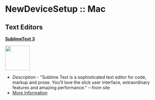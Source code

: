NewDeviceSetup :: Mac
==============

## Text Editors

**[SublimeText 3](http://www.sublimetext.com/)**

<img src="https://encrypted-tbn1.gstatic.com/images?q=tbn:ANd9GcRfspw8inn2WLO1WeqZZPE_DK0ldt8rtEP0OSlIp-PjetLjtcb_Ltd-BhJr" width="80px" height="80px"/>

- *Description* - "Sublime Text is a sophisticated text editor for code, markup and prose.
You'll love the slick user interface, extraordinary features and amazing performance." --from site
- [More Information](https://github.com/philosowaffle/NewDeviceSetup/tree/issue-5/Mac/SublimeText%203)
